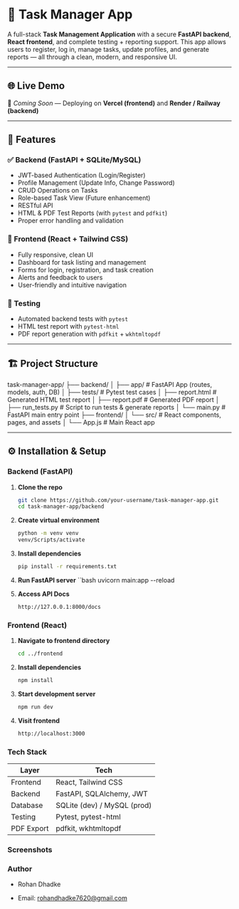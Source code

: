 # 📝 Task Manager App

A full-stack **Task Management Application** with a secure **FastAPI backend**, **React frontend**, and complete testing + reporting support. This app allows users to register, log in, manage tasks, update profiles, and generate reports — all through a clean, modern, and responsive UI.

---

## 🌐 Live Demo

🚧 _Coming Soon_ — Deploying on **Vercel (frontend)** and **Render / Railway (backend)**

---

## 📌 Features

### ✅ Backend (FastAPI + SQLite/MySQL)
- JWT-based Authentication (Login/Register)
- Profile Management (Update Info, Change Password)
- CRUD Operations on Tasks
- Role-based Task View (Future enhancement)
- RESTful API
- HTML & PDF Test Reports (with `pytest` and `pdfkit`)
- Proper error handling and validation

### 🎨 Frontend (React + Tailwind CSS)
- Fully responsive, clean UI
- Dashboard for task listing and management
- Forms for login, registration, and task creation
- Alerts and feedback to users
- User-friendly and intuitive navigation

### 🧪 Testing
- Automated backend tests with `pytest`
- HTML test report with `pytest-html`
- PDF report generation with `pdfkit` + `wkhtmltopdf`

---

## 🏗️ Project Structure


task-manager-app/
├── backend/
│ ├── app/ # FastAPI App (routes, models, auth, DB)
│ ├── tests/ # Pytest test cases
│ ├── report.html # Generated HTML test report
│ ├── report.pdf # Generated PDF report
│ ├── run_tests.py # Script to run tests & generate reports
│ └── main.py # FastAPI main entry point
├── frontend/
│ └── src/ # React components, pages, and assets
│ └── App.js # Main React app


---

## ⚙️ Installation & Setup

### Backend (FastAPI)

1. **Clone the repo**  
   ```bash
   git clone https://github.com/your-username/task-manager-app.git
   cd task-manager-app/backend

2. **Create virtual environment**
    ```bash
    python -m venv venv
    venv/Scripts/activate
    
3. **Install dependencies**
    ```bash
    pip install -r requirements.txt

4. **Run FastAPI server**
    ``bash
    uvicorn main:app --reload

5. **Access API Docs**
    ```bash
    http://127.0.0.1:8000/docs


### Frontend (React)
1. **Navigate to frontend directory**
    ```bash
    cd ../frontend

2. **Install dependencies**
    ```bash
    npm install

3. **Start development server**
    ```bash
    npm run dev
4. **Visit frontend**
    ```bash
    http://localhost:3000

### Tech Stack

| Layer      | Tech                        |
| ---------- | --------------------------- |
| Frontend   | React, Tailwind CSS         |
| Backend    | FastAPI, SQLAlchemy, JWT    |
| Database   | SQLite (dev) / MySQL (prod) |
| Testing    | Pytest, pytest-html         |
| PDF Export | pdfkit, wkhtmltopdf         |

### Screenshots



### Author

- Rohan Dhadke

- Email: rohandhadke7620@gmail.com






